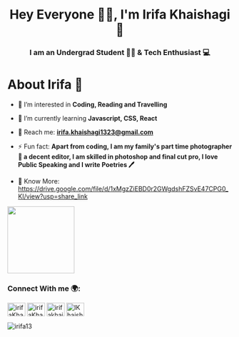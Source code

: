 <h1 align="center"> Hey Everyone 👋🏻, I'm Irifa Khaishagi 🦋</h1>
<h3 align="center">I am an Undergrad Student 👩‍🎓 & Tech Enthusiast  💻</h3>

# About Irifa 🌷

- 👀 I’m interested in **Coding, Reading and Travelling**

- 🌱 I’m currently learning **Javascript, CSS, React**
  
- 📧 Reach me: **irifa.khaishagi1323@gmail.com**
  
- ⚡ Fun fact: **Apart from coding, I am my family's part time photographer 📸 a decent editor, I am skilled in photoshop and final cut pro, I love Public Speaking and I write Poetries 🖊️**

- 🫧 Know More: https://drive.google.com/file/d/1xMgzZiEBD0r2GWgdshFZSvE47CPG0_KI/view?usp=share_link


<a href="https://github.com/sponsors/M0nica"><img align="centre" width="150" height="150" src="https://github.com/M0nica/M0nica/blob/main/octomonica/m0nica-octocat-rotating.gif?raw=true"></a>

<h3 align="left">Connect With me  🌍: </h3>
<p align="left">
<a href="https://linkedin.com/in/irifaKhaishagi" target="blank"><img align="center" src="https://raw.githubusercontent.com/rahuldkjain/github-profile-readme-generator/master/src/images/icons/Social/linked-in-alt.svg" alt="irifaKhaishagi" height="30" width="40" /></a>
<a href="https://www.leetcode.com/irifaKhaishagi" target="blank"><img align="center" src="https://raw.githubusercontent.com/rahuldkjain/github-profile-readme-generator/master/src/images/icons/Social/leet-code.svg" alt="irifaKhaishagi" height="30" width="40" /></a>
<a href="https://discord.gg/irifakhaishagi" target="blank"><img align="center" src="https://raw.githubusercontent.com/rahuldkjain/github-profile-readme-generator/master/src/images/icons/Social/discord.svg" alt="irifakhaishagi" height="30" width="40" /></a>
<a href="https://twitter.com/IKhaishagi" target="blank"><img align="center" src="https://raw.githubusercontent.com/rahuldkjain/github-profile-readme-generator/master/src/images/icons/Social/twitter.svg" alt="IKhaishagi" height="30" width="40" /></a>
</p>

<p><img align="center" src="https://github-readme-streak-stats.herokuapp.com/?user=irifa13&" alt="irifa13"/>
</p>





